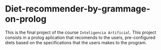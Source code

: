 # Diet-recommender-by-grammage-on-prolog
This is the final project of the course `Inteligencia Artificial`. This project consists in a prolog aplication that recomends to the users, pre-configured diets based on the specifications that the users makes to the program.
